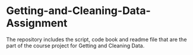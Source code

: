 # Getting-and-Cleaning-Data-Assignment
The repository includes the script, code book and readme file that are the part of the course project for Getting and Cleaning Data.
